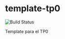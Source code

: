 # template-tp0
![Build Status](https://travis-ci.org/dgrico/template-tp0.svg?branch=master)

Template para el TP0
